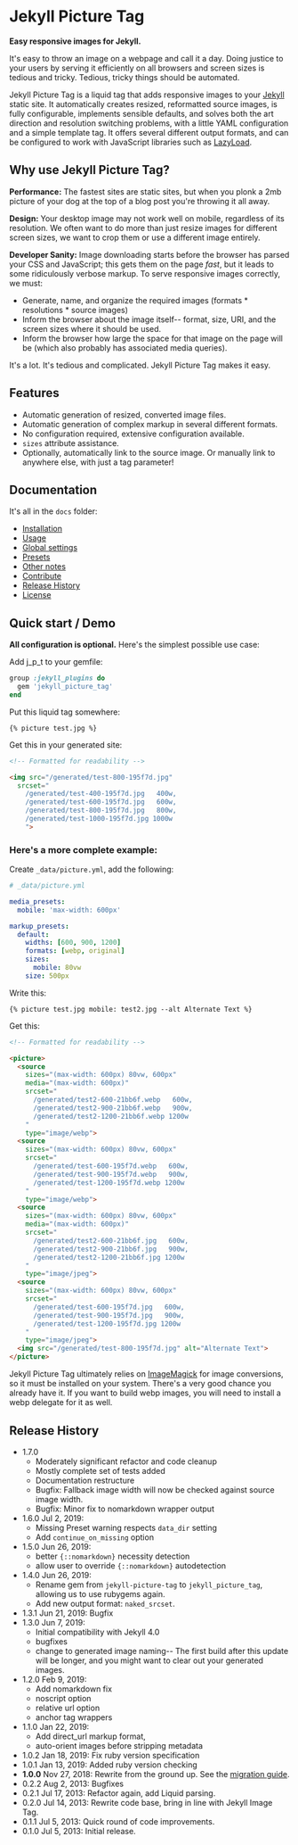 # Jekyll Picture Tag

**Easy responsive images for Jekyll.**

It's easy to throw an image on a webpage and call it a day. Doing justice to your users by serving
it efficiently on all browsers and screen sizes is tedious and tricky. Tedious, tricky things should be
automated.

Jekyll Picture Tag is a liquid tag that adds responsive images to your [Jekyll](http://jekyllrb.com)
static site. It automatically creates resized, reformatted source images, is fully configurable,
implements sensible defaults, and solves both the art direction and resolution switching problems,
with a little YAML configuration and a simple template tag. It offers several different output
formats, and can be configured to work with JavaScript libraries such as
[LazyLoad](https://github.com/verlok/lazyload).

## Why use Jekyll Picture Tag?

**Performance:** The fastest sites are static sites, but when you plonk a 2mb picture of your dog at
the top of a blog post you're throwing it all away.

**Design:** Your desktop image may not work well on mobile, regardless of its resolution. We often
want to do more than just resize images for different screen sizes, we want to crop them or use a
different image entirely.

**Developer Sanity:** Image downloading starts before the browser has parsed your CSS and
JavaScript; this gets them on the page *fast*, but it leads to some ridiculously verbose markup.
To serve responsive images correctly, we must:

- Generate, name, and organize the required images (formats \* resolutions \* source images)
- Inform the browser about the image itself-- format, size, URI, and the screen sizes where it
  should be used.
- Inform the browser how large the space for that image on the page will be (which also probably
  has associated media queries).

It's a lot. It's tedious and complicated. Jekyll Picture Tag makes it easy.  

## Features

* Automatic generation of resized, converted image files.
* Automatic generation of complex markup in several different formats.
* No configuration required, extensive configuration available.
* `sizes` attribute assistance.
* Optionally, automatically link to the source image. Or manually link to anywhere else, with just a
  tag parameter!

## Documentation

It's all in the `docs` folder:

* [Installation](docs/installation.md)
* [Usage](docs/usage.md)
* [Global settings](docs/global_configuration.md)
* [Presets](docs/presets.md)
* [Other notes](docs/notes.md)
* [Contribute](contributing.md)
* [Release History](#release-history)
* [License](LICENSE.txt)

## Quick start / Demo

**All configuration is optional.** Here's the simplest possible use case:

Add j_p_t to your gemfile:

```ruby
group :jekyll_plugins do
  gem 'jekyll_picture_tag'
end
```

Put this liquid tag somewhere:

`{% picture test.jpg %}`

Get this in your generated site:

```html
<!-- Formatted for readability -->

<img src="/generated/test-800-195f7d.jpg"
  srcset="
    /generated/test-400-195f7d.jpg   400w,
    /generated/test-600-195f7d.jpg   600w,
    /generated/test-800-195f7d.jpg   800w,
    /generated/test-1000-195f7d.jpg 1000w
    ">
```

### Here's a more complete example:

Create `_data/picture.yml`, add the following:

```yml
# _data/picture.yml

media_presets:
  mobile: 'max-width: 600px'

markup_presets:
  default:
    widths: [600, 900, 1200]
    formats: [webp, original]
    sizes:
      mobile: 80vw
    size: 500px
```

Write this:

`{% picture test.jpg mobile: test2.jpg --alt Alternate Text %}`

Get this:

```html
<!-- Formatted for readability -->

<picture>
  <source
    sizes="(max-width: 600px) 80vw, 600px"
    media="(max-width: 600px)"
    srcset="
      /generated/test2-600-21bb6f.webp   600w,
      /generated/test2-900-21bb6f.webp   900w,
      /generated/test2-1200-21bb6f.webp 1200w
    "
    type="image/webp">
  <source
    sizes="(max-width: 600px) 80vw, 600px"
    srcset="
      /generated/test-600-195f7d.webp   600w,
      /generated/test-900-195f7d.webp   900w,
      /generated/test-1200-195f7d.webp 1200w
    "
    type="image/webp">
  <source
    sizes="(max-width: 600px) 80vw, 600px"
    media="(max-width: 600px)"
    srcset="
      /generated/test2-600-21bb6f.jpg   600w,
      /generated/test2-900-21bb6f.jpg   900w,
      /generated/test2-1200-21bb6f.jpg 1200w
    "
    type="image/jpeg">
  <source
    sizes="(max-width: 600px) 80vw, 600px"
    srcset="
      /generated/test-600-195f7d.jpg   600w,
      /generated/test-900-195f7d.jpg   900w,
      /generated/test-1200-195f7d.jpg 1200w
    "
    type="image/jpeg">
  <img src="/generated/test-800-195f7d.jpg" alt="Alternate Text">
</picture>
```

Jekyll Picture Tag ultimately relies on [ImageMagick](https://www.imagemagick.org/script/index.php)
for image conversions, so it must be installed on your system. There's a very good chance you
already have it. If you want to build webp images, you will need to install a webp delegate for it
as well.

## Release History

* 1.7.0
  * Moderately significant refactor and code cleanup 
  * Mostly complete set of tests added
  * Documentation restructure
  * Bugfix: Fallback image width will now be checked against source image width.
  * Bugfix: Minor fix to nomarkdown wrapper output
* 1.6.0 Jul  2, 2019:
  * Missing Preset warning respects `data_dir` setting
  * Add `continue_on_missing` option
* 1.5.0 Jun 26, 2019: 
  * better `{::nomarkdown}` necessity detection
  * allow user to override `{::nomarkdown}` autodetection
* 1.4.0 Jun 26, 2019:
  * Rename gem from `jekyll-picture-tag` to `jekyll_picture_tag`, allowing us to use rubygems again.
  * Add new output format: `naked_srcset`.
* 1.3.1 Jun 21, 2019: Bugfix
* 1.3.0 Jun  7, 2019:
  * Initial compatibility with Jekyll 4.0
  * bugfixes
  * change to generated image naming-- The first build after this update will be longer, and you
    might want to clear out your generated images.
* 1.2.0 Feb  9, 2019:
  * Add nomarkdown fix
  * noscript option
  * relative url option
  * anchor tag wrappers
* 1.1.0 Jan 22, 2019:
  * Add direct_url markup format,
  * auto-orient images before stripping metadata
* 1.0.2 Jan 18, 2019: Fix ruby version specification
* 1.0.1 Jan 13, 2019: Added ruby version checking
* **1.0.0** Nov 27, 2018: Rewrite from the ground up. See the [migration guide](docs/migration.md).
* 0.2.2 Aug  2, 2013: Bugfixes
* 0.2.1 Jul 17, 2013: Refactor again, add Liquid parsing.
* 0.2.0 Jul 14, 2013: Rewrite code base, bring in line with Jekyll Image Tag.
* 0.1.1 Jul  5, 2013: Quick round of code improvements.
* 0.1.0 Jul  5, 2013: Initial release.
